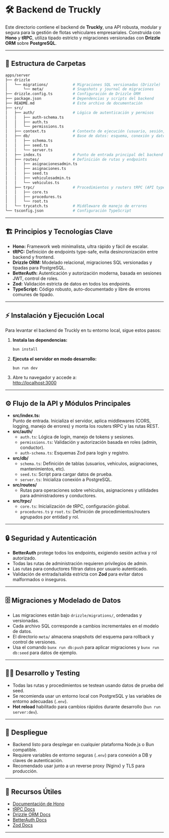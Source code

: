 # 🛠️ Backend de Truckly

Este directorio contiene el backend de **Truckly**, una API robusta, modular y segura para la gestión de flotas vehiculares empresariales. Construida con **Hono** y **tRPC**, utiliza tipado estricto y migraciones versionadas con **Drizzle ORM** sobre **PostgreSQL**.

---

## 📂 Estructura de Carpetas

```bash
apps/server
├── drizzle
│   └── migrations/           # Migraciones SQL versionadas (Drizzle)
│       └── meta/             # Snapshots y journal de migraciones
├── drizzle.config.ts         # Configuración de Drizzle ORM
├── package.json              # Dependencias y scripts del backend
├── README.md                 # Este archivo de documentación
├── src/
│   ├── auth/                 # Lógica de autenticación y permisos
│   │   ├── auth-schema.ts
│   │   ├── auth.ts
│   │   └── permissions.ts
│   ├── context.ts            # Contexto de ejecución (usuario, sesión, etc.)
│   ├── db/                   # Base de datos: esquema, conexión y datos de prueba
│   │   ├── schema.ts
│   │   ├── seed.ts
│   │   └── server.ts
│   ├── index.ts              # Punto de entrada principal del backend
│   ├── routes/               # Definición de rutas y endpoints
│   │   ├── asignacionesadmin.ts
│   │   ├── asignaciones.ts
│   │   ├── seed.ts
│   │   ├── vehiculosadmin.ts
│   │   └── vehiculos.ts
│   ├── trpc/                 # Procedimientos y routers tRPC (API type-safe)
│   │   ├── core.ts
│   │   ├── procedures.ts
│   │   └── root.ts
│   └── trycatch.ts           # Middleware de manejo de errores
└── tsconfig.json             # Configuración TypeScript
```

---

## 🏗️ Principios y Tecnologías Clave

- **Hono:** Framework web minimalista, ultra rápido y fácil de escalar.
- **tRPC:** Definición de endpoints type-safe, evita desincronización entre backend y frontend.
- **Drizzle ORM:** Modelado relacional, migraciones SQL versionadas y tipadas para PostgreSQL.
- **BetterAuth:** Autenticación y autorización moderna, basada en sesiones JWT, control de roles.
- **Zod:** Validación estricta de datos en todos los endpoints.
- **TypeScript:** Código robusto, auto-documentado y libre de errores comunes de tipado.

---

## ⚡ Instalación y Ejecución Local

Para levantar el backend de Truckly en tu entorno local, sigue estos pasos:

1. **Instala las dependencias:**

   ```sh
   bun install
   ```

2. **Ejecuta el servidor en modo desarrollo:**

   ```sh
   bun run dev
   ```

3. Abre tu navegador y accede a:  
   [http://localhost:3000](http://localhost:3000)

---

## ⚙️ Flujo de la API y Módulos Principales

- **src/index.ts:**  
  Punto de entrada. Inicializa el servidor, aplica middlewares (CORS, logging, manejo de errores) y monta los routers tRPC y las rutas REST.
- **src/auth/**
  - `auth.ts`: Lógica de login, manejo de tokens y sesiones.
  - `permissions.ts`: Validación y autorización basada en roles (admin, conductor).
  - `auth-schema.ts`: Esquemas Zod para login y registro.
- **src/db/**
  - `schema.ts`: Definición de tablas (usuarios, vehículos, asignaciones, mantenimientos, etc).
  - `seed.ts`: Script para cargar datos de prueba.
  - `server.ts`: Inicializa conexión a PostgreSQL.
- **src/routes/**
  - Rutas para operaciones sobre vehículos, asignaciones y utilidades para administradores y conductores.
- **src/trpc/**
  - `core.ts`: Inicialización de tRPC, configuración global.
  - `procedures.ts` y `root.ts`: Definición de procedimientos/routers agrupados por entidad y rol.

---

## 🔒 Seguridad y Autenticación

- **BetterAuth** protege todos los endpoints, exigiendo sesión activa y rol autorizado.
- Todas las rutas de administración requieren privilegios de admin.
- Las rutas para conductores filtran datos por usuario autenticado.
- Validación de entrada/salida estricta con **Zod** para evitar datos malformados o inseguros.

---

## 🗄️ Migraciones y Modelado de Datos

- Las migraciones están bajo `drizzle/migrations/`, ordenadas y versionadas.
- Cada archivo SQL corresponde a cambios incrementales en el modelo de datos.
- El directorio `meta/` almacena snapshots del esquema para rollback y control de versiones.
- Usa el comando `bunx run db:push` para aplicar migraciones y `bunx run db:seed` para datos de ejemplo.

---

## 🧑‍💻 Desarrollo y Testing

- Todas las rutas y procedimientos se testean usando datos de prueba del seed.
- Se recomienda usar un entorno local con PostgreSQL y las variables de entorno adecuadas (`.env`).
- **Hot reload** habilitado para cambios rápidos durante desarrollo (`bun run server:dev`).

---

## 🚀 Despliegue

- Backend listo para desplegar en cualquier plataforma Node.js o Bun compatible.
- Requiere variables de entorno seguras (`.env`) para conexión a DB y claves de autenticación.
- Recomendado usar junto a un reverse proxy (Nginx) y TLS para producción.

---

## 📖 Recursos Útiles

- [Documentación de Hono](https://honojs.dev/)
- [tRPC Docs](https://trpc.io/docs)
- [Drizzle ORM Docs](https://orm.drizzle.team/docs)
- [BetterAuth Docs](https://betterauth.dev/)
- [Zod Docs](https://zod.dev/)

---
